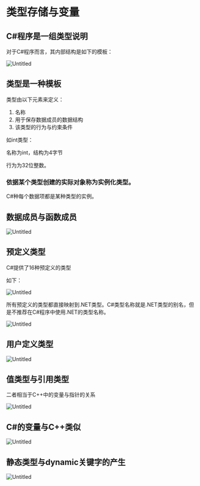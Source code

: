 # 类型存储与变量

## C#程序是一组类型说明

对于C#程序而言，其内部结构是如下的模板：

![Untitled](类型存储与变量/Untitled.png)

## 类型是一种模板

类型由以下元素来定义：

1. 名称
2. 用于保存数据成员的数据结构
3. 该类型的行为与约束条件

如int类型：

名称为int，结构为4字节

行为为32位整数。

### 依据某个类型创建的实际对象称为实例化类型。

C#种每个数据项都是某种类型的实例。

## 数据成员与函数成员

![Untitled](类型存储与变量/Untitled%201.png)

## 预定义类型

C#提供了16种预定义的类型

如下：

![Untitled](类型存储与变量/Untitled%202.png)

所有预定义的类型都直接映射到.NET类型。C#类型名称就是.NET类型的别名，但是不推荐在C#程序中使用.NET的类型名称。

![Untitled](类型存储与变量/Untitled%203.png)

## 用户定义类型

![Untitled](类型存储与变量/Untitled%204.png)

## 值类型与引用类型

二者相当于C++中的变量与指针的关系

![Untitled](类型存储与变量/Untitled%205.png)

## C#的变量与C++类似

![Untitled](类型存储与变量/Untitled%206.png)

## 静态类型与dynamic关键字的产生

![Untitled](类型存储与变量/Untitled%207.png)